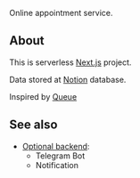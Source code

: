 Online appointment service.

## About

This is serverless [Next.js](https://nextjs.org/) project.

Data stored at [Notion](https://www.notion.so/) database.

Inspired by [Queue](https://github.com/opengovsg/queuesg)

## See also

- [Optional backend](https://github.com/x0k/veterinary-clinic-backend):
  - Telegram Bot
  - Notification
